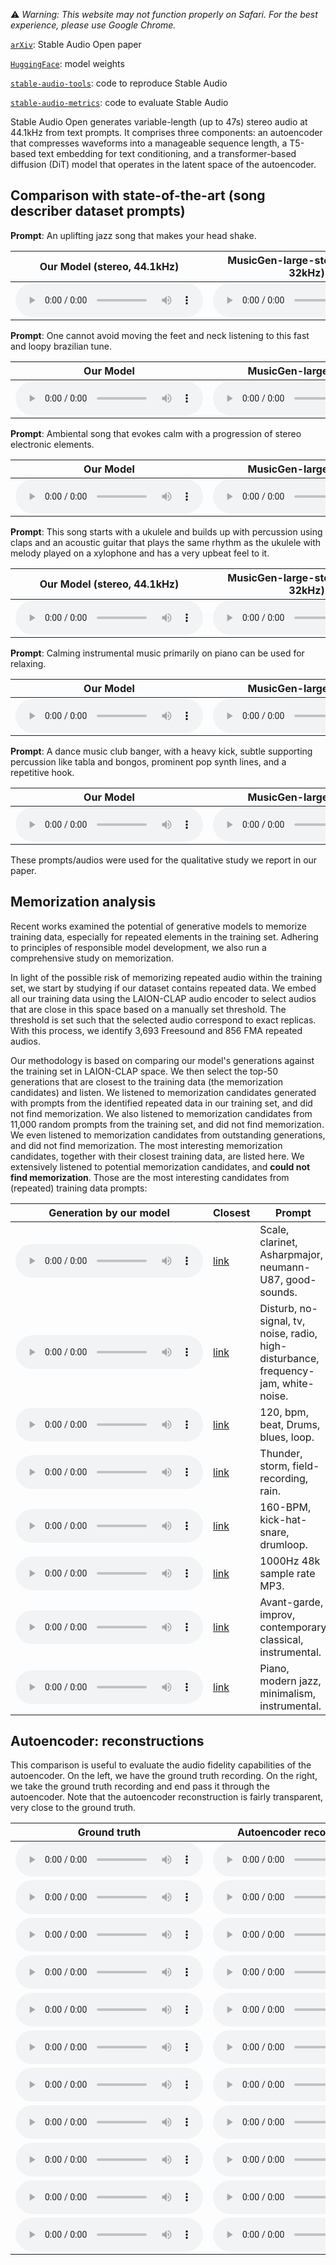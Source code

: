 ⚠️ *Warning: This website may not function properly on Safari. For the best experience, please use Google Chrome.*

[`arXiv`](https://arxiv.org/pdf/2404.10301): Stable Audio Open paper

[`HuggingFace`](https://huggingface.co/stabilityai/stable-audio-open-1.0): model weights

[`stable-audio-tools`](https://github.com/Stability-AI/stable-audio-tools): code to reproduce Stable Audio

[`stable-audio-metrics`](https://github.com/Stability-AI/stable-audio-metrics): code to evaluate Stable Audio

Stable Audio Open generates variable-length (up to 47s) stereo audio at 44.1kHz from text prompts. It comprises three components: an autoencoder that compresses waveforms into a manageable sequence length, a T5-based text embedding for text conditioning, and a transformer-based diffusion (DiT) model that operates in the latent space of the autoencoder.

## Comparison with state-of-the-art (song describer dataset prompts)

**Prompt**: An uplifting jazz song that makes your head shake. 

| Our Model (stereo, 44.1kHz) | MusicGen-large-stereo (stereo, 32kHz) | 
| --------- | ---------------------- | 
| <audio controls preload=False><source src="audio/1001_sa2.mp3" type="audio/mpeg">Audio not supported by your browser.</audio> | <audio controls preload=False><source src="audio/1001_musicgen.mp3" type="audio/mpeg">Audio not supported by your browser.</audio> |

**Prompt**: One cannot avoid moving the feet and neck listening to this fast and loopy brazilian tune.

| Our Model | MusicGen-large-stereo  | 
| --------- | ---------------------- | 
| <audio controls preload=False><source src="audio/94_sa2.mp3" type="audio/mpeg">Audio not supported by your browser.</audio> | <audio controls preload=False><source src="audio/94_musicgen.mp3" type="audio/mpeg">Audio not supported by your browser.</audio> |

**Prompt**: Ambiental song that evokes calm with a progression of stereo electronic elements.

| Our Model | MusicGen-large-stereo  | 
| --------- | ---------------------- | 
| <audio controls preload=False><source src="audio/906_sa2.mp3" type="audio/mpeg">Audio not supported by your browser.</audio> | <audio controls preload=False><source src="audio/906_musicgen.mp3" type="audio/mpeg">Audio not supported by your browser.</audio> |

**Prompt**: This song starts with a ukulele and builds up with percussion using claps and an acoustic guitar that plays the same rhythm as the ukulele with melody played on a xylophone and has a very upbeat feel to it.

| Our Model (stereo, 44.1kHz) | MusicGen-large-stereo (stereo, 32kHz) | Ground-truth (stereo, 44.1kHz) | 
| --------- | -------------- | --------------- | 
| <audio controls preload=False><source src="audio/1069_sa2.mp3" type="audio/mpeg">Audio not supported by your browser.</audio> | <audio controls preload=False><source src="audio/1969_musicgen.mp3" type="audio/mpeg">Audio not supported by your browser.</audio> | <audio controls preload=False><source src="audio/1069.mp3" type="audio/mpeg">Audio not supported by your browser.</audio> |

**Prompt**: Calming instrumental music primarily on piano can be used for relaxing.

| Our Model | MusicGen-large-stereo | Ground-truth | 
| --------- | -------------- | --------------- | 
| <audio controls preload=False><source src="audio/1091_sa2.mp3" type="audio/mpeg">Audio not supported by your browser.</audio> | <audio controls preload=False><source src="audio/1091_musicgen.mp3" type="audio/mpeg">Audio not supported by your browser.</audio> | <audio controls preload=False><source src="audio/1091.mp3" type="audio/mpeg">Audio not supported by your browser.</audio> |

**Prompt**: A dance music club banger, with a heavy kick, subtle supporting percussion like tabla and bongos, prominent pop synth lines, and a repetitive hook.

| Our Model | MusicGen-large-stereo | Ground-truth | 
| --------- | -------------- | --------------- | 
| <audio controls preload=False><source src="audio/3_sa2.mp3" type="audio/mpeg">Audio not supported by your browser.</audio> | <audio controls preload=False><source src="audio/3_musicgen.mp3" type="audio/mpeg">Audio not supported by your browser.</audio> | <audio controls preload=False><source src="audio/3.mp3" type="audio/mpeg">Audio not supported by your browser.</audio> |

These prompts/audios were used for the qualitative study we report in our paper.

## Memorization analysis

Recent works examined the potential of generative models to memorize training data, especially for repeated elements in the training set. Adhering to principles of responsible model development, we also run a comprehensive study on memorization. 

In light of the possible risk of memorizing repeated audio within the training set, we start by studying if our dataset contains repeated data. We embed all our training data using the LAION-CLAP audio encoder to select audios that are close in this space based on a manually set threshold. The threshold is set such that the selected audio correspond to exact replicas. With this process, we identify 3,693 Freesound and 856 FMA repeated audios.

Our methodology is based on comparing our model's generations against the training set in LAION-CLAP space. We then select the top-50 generations that are closest to the training data (the memorization candidates) and listen.  We listened to memorization candidates generated with prompts from the identified repeated data in our training set, and did not find memorization. We also listened to memorization candidates from 11,000 random prompts from the training set, and did not find memorization. We even listened to memorization candidates from outstanding generations, and did not find memorization. 
The most interesting memorization candidates, together with their closest training data, are listed here. We extensively listened to potential memorization candidates, and **could not find memorization**. Those are the most interesting candidates from (repeated) training data prompts:


| Generation by our model | Closest  | Prompt |
| ----------------------- | ----------- | ------ |
| <audio controls preload=False><source src="audio/clarinet.mp3" type="audio/mpeg">Audio not supported by your browser.</audio> | <a href="https://freesound.org/people/MTG/sounds/357181/">link</a>| Scale, clarinet, Asharpmajor, neumann-U87, good-sounds.  |
| <audio controls preload=False><source src="audio/noise.mp3" type="audio/mpeg">Audio not supported by your browser.</audio> | <a href="https://freesound.org/people/OldSlowVideogamer/sounds/366116/">link</a>| Disturb, no-signal, tv, noise, radio, high-disturbance, frequency-jam, white-noise. |
| <audio controls preload=False><source src="audio/drumloop2.mp3" type="audio/mpeg">Audio not supported by your browser.</audio> | <a href="https://freesound.org/people/bcnlab/sounds/270756/">link</a>| 120, bpm, beat, Drums, blues, loop. |
| <audio controls preload=False><source src="audio/rain.mp3" type="audio/mpeg">Audio not supported by your browser.</audio> | <a href="https://freesound.org/people/ionisaattor/sounds/256173/">link</a>|  Thunder, storm, field-recording, rain. |
| <audio controls preload=False><source src="audio/drumloop.mp3" type="audio/mpeg">Audio not supported by your browser.</audio> | <a href="https://freesound.org/people/stoltingmediagroup/sounds/596826/">link</a>|  160-BPM, kick-hat-snare, drumloop. |
| <audio controls preload=False><source src="audio/1k.mp3" type="audio/mpeg">Audio not supported by your browser.</audio> | <a href="https://freesound.org/people/Sean_hay_ca/sounds/174551/">link</a>|  1000Hz 48k sample rate MP3. |
| <audio controls preload=False><source src="audio/violin.mp3" type="audio/mpeg">Audio not supported by your browser.</audio> | <a href="https://freemusicarchive.org/music/Kosta_T/__________________/Kosta_T_-__-_03____-/">link</a>|   Avant-garde, improv, contemporary classical, instrumental. |
| <audio controls preload=False><source src="audio/piano.mp3" type="audio/mpeg">Audio not supported by your browser.</audio> | <a href="https://freemusicarchive.org/music/Unheard_Music_Concepts/Industry/10_The_Trail/">link</a>|  Piano, modern jazz, minimalism, instrumental. |

## Autoencoder: reconstructions

This comparison is useful to evaluate the audio fidelity capabilities of the autoencoder. On the left, we have the ground truth recording. On the right, we take the ground truth recording and end pass it through the autoencoder. Note that the autoencoder reconstruction is fairly transparent, very close to the ground truth.

| Ground truth | Autoencoder reconstruction |
| ------------ | -------------------------- |
|<audio controls preload=False><source src="audio/226.mp3" type="audio/mpeg">Audio not supported by your browser.</audio><br>|<audio controls preload=False><source src="audio/226.wav" type="audio/mpeg">Audio not supported by your browser.</audio><br>|
|<audio controls preload=False><source src="audio/3112.mp3" type="audio/mpeg">Audio not supported by your browser.</audio><br>|<audio controls preload=False><source src="audio/3112.wav" type="audio/mpeg">Audio not supported by your browser.</audio><br>|
|<audio controls preload=False><source src="audio/3453.mp3" type="audio/mpeg">Audio not supported by your browser.</audio><br>|<audio controls preload=False><source src="audio/3453.wav" type="audio/mpeg">Audio not supported by your browser.</audio><br>|
|<audio controls preload=False><source src="audio/4880.mp3" type="audio/mpeg">Audio not supported by your browser.</audio><br>|<audio controls preload=False><source src="audio/4880.wav" type="audio/mpeg">Audio not supported by your browser.</audio><br>|
|<audio controls preload=False><source src="audio/4883.mp3" type="audio/mpeg">Audio not supported by your browser.</audio><br>|<audio controls preload=False><source src="audio/4883.wav" type="audio/mpeg">Audio not supported by your browser.</audio><br>|
|<audio controls preload=False><source src="audio/5084.mp3" type="audio/mpeg">Audio not supported by your browser.</audio><br>|<audio controls preload=False><source src="audio/5084.wav" type="audio/mpeg">Audio not supported by your browser.</audio><br>|
|<audio controls preload=False><source src="audio/5089.mp3" type="audio/mpeg">Audio not supported by your browser.</audio><br>|<audio controls preload=False><source src="audio/5089.wav" type="audio/mpeg">Audio not supported by your browser.</audio><br>|
|<audio controls preload=False><source src="audio/5339.mp3" type="audio/mpeg">Audio not supported by your browser.</audio><br>|<audio controls preload=False><source src="audio/5339.wav" type="audio/mpeg">Audio not supported by your browser.</audio><br>|
|<audio controls preload=False><source src="audio/5340.mp3" type="audio/mpeg">Audio not supported by your browser.</audio><br>|<audio controls preload=False><source src="audio/5340.wav" type="audio/mpeg">Audio not supported by your browser.</audio><br>|
|<audio controls preload=False><source src="audio/5341.mp3" type="audio/mpeg">Audio not supported by your browser.</audio><br>|<audio controls preload=False><source src="audio/5341.wav" type="audio/mpeg">Audio not supported by your browser.</audio><br>|
|<audio controls preload=False><source src="audio/5343.mp3" type="audio/mpeg">Audio not supported by your browser.</audio><br>|<audio controls preload=False><source src="audio/5343.wav" type="audio/mpeg">Audio not supported by your browser.</audio><br>|


